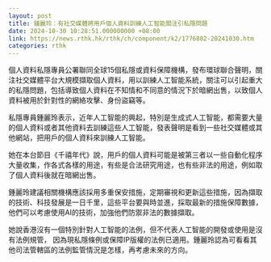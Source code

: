 ```yaml
---
layout: post
title: 鍾麗玲：有社交媒體將用戶個人資料訓練人工智能關注引私隱問題
date: 2024-10-30 10:28:51.000000000 +08:00
link: https://news.rthk.hk/rthk/ch/component/k2/1776802-20241030.htm
categories: rthk
---
```


個人資料私隱專員公署聯同全球15個私隱或資料保障機構，發布環球聯合聲明，關注社交媒體平台大規模擷取個人資料，用以訓練人工智能系統，關注可以引起重大的私隱問題，包括導致個人資料在不知情和不同意的情況下於暗網出售，以致個人資料被用於針對性的網絡攻擊、身份盜竊等。

私隱專員鍾麗玲表示，近年人工智能的興起，特別是生成式人工智能，都需要大量的個人資料或者其他資料去訓練這些人工智能，發表聲明是看到一些社交媒體或其他網站，把用戶的個人資料來訓練人工智能。

她在本台節目《千禧年代》說，用戶的個人資料可能是被第三者以一些自動化程序大量收集，作各式各樣的用途，有些是合法研究用途，也有些非法的用途，例如取了個人資料後就在暗網出售。

鍾麗玲建議相關機構應該採用多重保安措施，定期審視和更新這些措施，因為擷取的技術、科技發展是一日千里，這些平台要與時並進，採取最新的措施保障數據，他們可以考慮使用AI的技術，加強他們防禦非法的數據擷取。

她說香港沒有一個特別針對人工智能的法例，但不代表人工智能的開發或使用是沒有法例規管， 因為現私隱條例或保障IP版權的法例已適用。鍾麗玲認為可看看其他司法管轄區的法例監管情況是怎樣，再考慮未來的方向。
